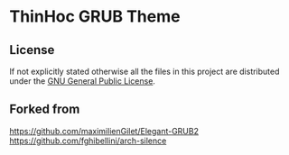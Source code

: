 
# ThinHoc GRUB Theme

## License

If not explicitly stated otherwise all the files in this project are distributed under the [GNU General Public License](./COPYING).

## Forked from

https://github.com/maximilienGilet/Elegant-GRUB2
https://github.com/fghibellini/arch-silence
